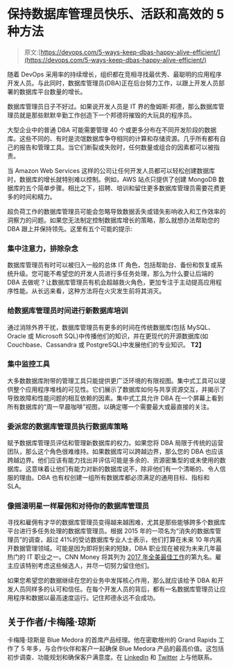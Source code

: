 # 保持数据库管理员快乐、活跃和高效的 5 种方法

> 原文:[https://devops.com/5-ways-keep-dbas-happy-alive-efficient/](https://devops.com/5-ways-keep-dbas-happy-alive-efficient/)

随着 DevOps 采用率的持续增长，组织都在竞相寻找最优秀、最聪明的应用程序开发人员。与此同时，数据库管理员(DBA)正在后台努力工作，以跟上开发人员部署的数据库平台数量的增长。

数据库管理员日子不好过。如果说开发人员是 IT 界的詹姆斯·邦德，那么数据库管理员就是那些默默辛勤工作创造下一个邦德将摧毁的大玩具的程序员。

大型企业中的普通 DBA 可能需要管理 40 个或更多分布在不同开发阶段的数据库。这些不同的、有时是流氓数据库争夺相同的计算和存储资源。几乎所有都有自己的报告和管理工具。当它们断裂或失败时，任何数量或组合的因素都可以被指责。

当 Amazon Web Services 这样的公司让任何开发人员都可以轻松创建数据库时，数据库的增长就特别难以控制。例如，AWS 站点只提供了创建 MongoDB 数据库的五个简单步骤。相比之下，招聘、培训和留住更多数据库管理员需要花费更多的时间和精力。

超负荷工作的数据库管理员可能会忽略导致数据丢失或错失影响收入和工作效率的洞察力的问题。如果您无法制定控制数据库增长的策略，那么就想办法帮助您的 DBA 跟上并保持领先。这里有五个可能的提示:

### **集中注意力，排除杂念**

数据库管理员有时可以被归入一般的总体 IT 角色，包括帮助台、备份和恢复或系统升级。您可能不希望您的开发人员进行多任务处理，那么为什么要让后端的 DBA 去做呢？让数据库管理员有机会超越救火角色，更加专注于主动提高应用程序性能。从长远来看，这种方法将在火灾发生前将其消灭。

### **给数据库管理员时间进行新数据库培训**

通过消除外界干扰，数据库管理员有更多的时间在传统数据库(包括 MySQL、Oracle 或 Microsoft SQL)中传播他们的知识，并在更现代的开源数据库(如 Couchbase、Cassandra 或 PostgreSQL)中发展他们的专业知识。 **T2】**

### **集中监控工具**

大多数数据库附带的管理工具只能提供更广泛环境的有限视图。集中式工具可以提供整个应用程序堆栈的可见性。它们展示了数据库如何与共享资源交互，并揭示了导致故障和性能问题的相互依赖的因素。集中式工具允许 DBA 在一个屏幕上看到所有数据库的“周一早晨咖啡”视图，以确定哪一个需要最大或最直接的关注。

### **委派您的数据库管理员执行数据库策略**

赋予数据库管理员评估和管理新数据库的权力。如果您将 DBA 局限于传统的运营团队，那么这个角色很难维持。如果数据库可以跨越边界，那么您的 DBA 也应该跨越边界。他们应该有能力找出并评估可能是多余的、资源密集型的或未使用的数据库。这意味着让他们有能力对新的数据库说不，除非他们有一个清晰的、令人信服的理由。DBA 也有权创建一组所有数据库都必须满足的通用目标、指标和 SLA。

### **像摇滚明星一样雇佣和对待你的数据库管理员**

寻找和雇佣有才华的数据库管理员变得越来越困难，尤其是那些能够跨多个数据库平台进行多任务处理的数据库管理员。根据 2015 年的一项名为“消失的数据库管理员”的调查，超过 41%的受访数据库专业人士表示，他们打算在未来 10 年内离开数据管理领域。可能是因为即将到来的短缺，DBA 职业现在被视为未来几年最热门的 IT 职业之一。CNN Money 将其列为 [2017 年全美最佳工作](https://money.cnn.com/gallery/pf/2017/01/05/best-jobs-2017/9.html)的第九名。雇主应该特别考虑这些候选人，并尽一切努力留住他们。

如果您希望您的数据继续在您的业务中发挥核心作用，那么就应该给予 DBA 和开发人员同样多的认可和信任。在每个开发人员的背后，都有一名数据库管理员让应用程序和数据以最高速度运行。记住邦德永远不会成功。

## 关于作者/卡梅隆·琼斯

卡梅隆·琼斯是 Blue Medora 的首席产品经理。他在密歇根州的 Grand Rapids 工作了 5 年多，与合作伙伴和客户一起确保 Blue Medora 产品的最高价值。这包括初步调查、功能规划和确保客户满意度。在 [LinkedIn](https://www.linkedin.com/in/jonescameronm/) 和 [Twitter](https://twitter.com/jonescameronm) 上与他联系。
